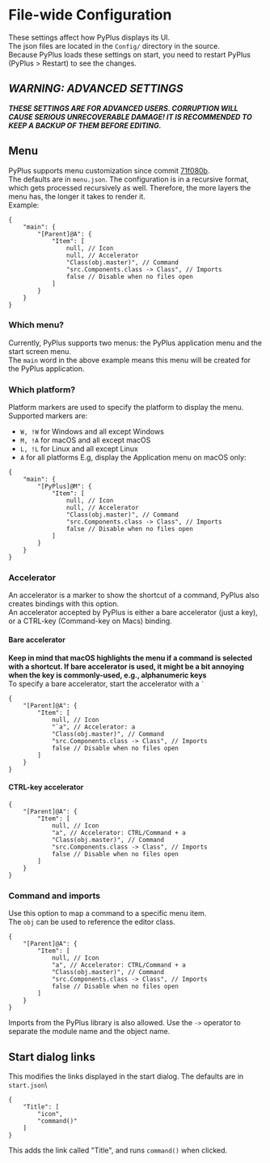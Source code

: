 # File-wide Configuration
These settings affect how PyPlus displays its UI.\
The json files are located in the `Config/` directory in the source.\
Because PyPlus loads these settings on start, you need to restart PyPlus (PyPlus > Restart) to see the changes.
## ***WARNING: ADVANCED SETTINGS***
***THESE SETTINGS ARE FOR ADVANCED USERS. CORRUPTION WILL CAUSE SERIOUS UNRECOVERABLE DAMAGE! IT IS RECOMMENDED TO KEEP A BACKUP OF THEM BEFORE EDITING.***
## Menu
PyPlus supports menu customization since commit [71f080b](https://github.com/ZCG-coder/PyPlus/commit/71f080b).\
The defaults are in `menu.json`. The configuration is in a recursive format, which gets processed recursively as well. Therefore, the more layers the menu has, the longer it takes to render it.\
Example:
```jsonc
{
    "main": {
        "[Parent]@A": {
            "Item": [
                null, // Icon
                null, // Accelerator
                "Class(obj.master)", // Command
                "src.Components.class -> Class", // Imports
                false // Disable when no files open
            ]
        }
    }
}
```
### Which menu?
Currently, PyPlus supports two menus: the PyPlus application menu and the start screen menu.\
The `main` word in the above example means this menu will be created for the PyPlus application.
### Which platform?
Platform markers are used to specify the platform to display the menu.\
Supported markers are:
- `W, !W` for Windows and all except Windows
- `M, !A` for macOS and all except macOS
- `L, !L` for Linux and all except Linux
- `A` for all platforms
E.g, display the Application menu on macOS only:
```jsonc
{
    "main": {
        "[PyPlus]@M": {
            "Item": [
                null, // Icon
                null, // Accelerator
                "Class(obj.master)", // Command
                "src.Components.class -> Class", // Imports
                false // Disable when no files open
            ]
        }
    }
}
```
### Accelerator
An accelerator is a marker to show the shortcut of a command, PyPlus also creates bindings with this option.\
An accelerator accepted by PyPlus is either a bare accelerator (just a key), or a CTRL-key (Command-key on Macs) binding.
#### Bare accelerator
**Keep in mind that macOS highlights the menu if a command is selected with a shortcut. If bare accelerator is used, it might be a bit annoying when the key is commonly-used, e.g., alphanumeric keys**\
To specify a bare accelerator, start the accelerator with a `` ` ``
```jsonc
{
    "[Parent]@A": {
        "Item": [
            null, // Icon
            "`a", // Accelerator: a
            "Class(obj.master)", // Command
            "src.Components.class -> Class", // Imports
            false // Disable when no files open
        ]
    }
}
```
#### CTRL-key accelerator
```jsonc
{
    "[Parent]@A": {
        "Item": [
            null, // Icon
            "a", // Accelerator: CTRL/Command + a
            "Class(obj.master)", // Command
            "src.Components.class -> Class", // Imports
            false // Disable when no files open
        ]
    }
}
```
### Command and imports
Use this option to map a command to a specific menu item.\
The `obj` can be used to reference the editor class.
```jsonc
{
    "[Parent]@A": {
        "Item": [
            null, // Icon
            "a", // Accelerator: CTRL/Command + a
            "Class(obj.master)", // Command
            "src.Components.class -> Class", // Imports
            false // Disable when no files open
        ]
    }
}
```
Imports from the PyPlus library is also allowed. Use the `->` operator to separate the module name and the object name.
## Start dialog links
This modifies the links displayed in the start dialog. The defaults are in `start.json`\
```jsonc
{
    "Title": [
        "icon",
        "command()"
    ]
}
```
This adds the link called "Title", and runs `command()` when clicked.
